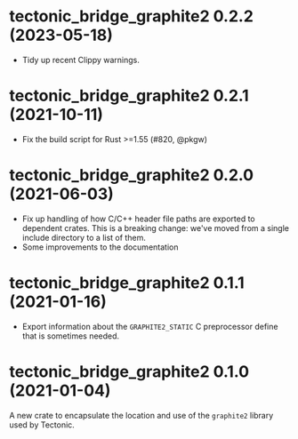 # tectonic_bridge_graphite2 0.2.2 (2023-05-18)

- Tidy up recent Clippy warnings.


# tectonic_bridge_graphite2 0.2.1 (2021-10-11)

- Fix the build script for Rust >=1.55 (#820, @pkgw)


# tectonic_bridge_graphite2 0.2.0 (2021-06-03)

- Fix up handling of how C/C++ header file paths are exported to dependent
  crates. This is a breaking change: we've moved from a single include directory
  to a list of them.
- Some improvements to the documentation

# tectonic_bridge_graphite2 0.1.1 (2021-01-16)

- Export information about the `GRAPHITE2_STATIC` C preprocessor define that is
  sometimes needed.

# tectonic_bridge_graphite2 0.1.0 (2021-01-04)

A new crate to encapsulate the location and use of the `graphite2` library used
by Tectonic.
